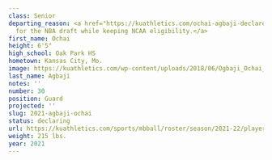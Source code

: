 ```yaml
---
class: Senior
departing_reason: <a href="https://kuathletics.com/ochai-agbaji-declares-for-2021-nba-draft/">Declaring
  for the NBA draft while keeping NCAA eligibility.</a>
first_name: Ochai
height: 6'5"
high_school: Oak Park HS
hometown: Kansas City, Mo.
image: https://kuathletics.com/wp-content/uploads/2018/06/Ogbaji_Ochai_06252018-1024x853.jpg
last_name: Agbaji
notes: ''
number: 30
position: Guard
projected: ''
slug: 2021-agbaji-ochai
status: declaring
url: https://kuathletics.com/sports/mbball/roster/season/2021-22/player/ochai-agbaji/
weight: 215 lbs.
year: 2021
---
```

